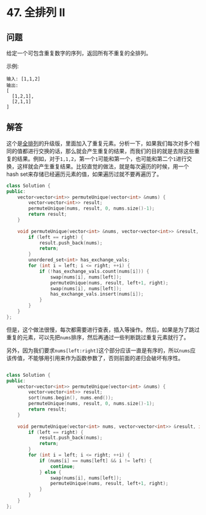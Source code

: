 # 47. 全排列 II

## 问题
给定一个可包含重复数字的序列，返回所有不重复的全排列。

示例:
```
输入: [1,1,2]
输出:
[
  [1,2,1],
  [2,1,1]
]
```

## 解答
这个是[全排列](./46_全排列.md)的升级版，里面加入了重复元素。分析一下，如果我们每次对多个相同的值都进行交换的话，那么就会产生重复的结果，而我们的目的就是去除这些重复的结果。例如，对于`1,1,2`，第一个`1`可能和第一个，也可能和第二个`1`进行交换，这样就会产生重复结果。比较直觉的做法，就是每次遍历的时候，用一个hash set来存储已经遍历元素的值，如果遍历过就不要再遍历了。

```C++
class Solution {
public:
    vector<vector<int>> permuteUnique(vector<int> &nums) {
        vector<vector<int>> result;
        permuteUnique(nums, result, 0, nums.size()-1);
        return result;
    }
    
    void permuteUnique(vector<int> &nums, vector<vector<int>> &result, int left, int right) {
        if (left == right) {
            result.push_back(nums);
            return;
        }
        unordered_set<int> has_exchange_vals;
        for (int i = left; i <= right; ++i) {
            if (!has_exchange_vals.count(nums[i])) {
                swap(nums[i], nums[left]);
                permuteUnique(nums, result, left+1, right);
                swap(nums[i], nums[left]);
                has_exchange_vals.insert(nums[i]);
            } 
        }
    }
};
```

但是，这个做法很慢，每次都需要进行查表，插入等操作。然后，如果是为了跳过重复的元素，可以先把`nums`排序，然后再通过一些判断跳过重复元素就行了。

另外，因为我们要求`nums[left:right]`这个部分应该一直是有序的，所以`nums`应该传值，不能够用引用来作为函数参数了，否则前面的递归会破坏有序性。

```C++

class Solution {
public:
    vector<vector<int>> permuteUnique(vector<int> &nums) {
        vector<vector<int>> result;
        sort(nums.begin(), nums.end());
        permuteUnique(nums, result, 0, nums.size()-1);
        return result;
    }
    
    void permuteUnique(vector<int> nums, vector<vector<int>> &result, int left, int right) {
        if (left == right) {
            result.push_back(nums);
            return;
        }
        for (int i = left; i <= right; ++i) {
            if (nums[i] == nums[left] && i != left) {
                continue;
            } else {
                swap(nums[i], nums[left]);
                permuteUnique(nums, result, left+1, right);
            } 
        }
    }
};
```